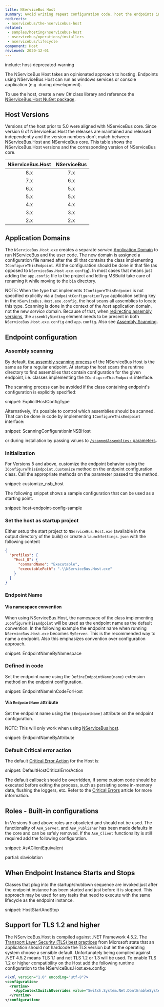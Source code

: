 ```yaml
---
title: NServiceBus Host
summary: Avoid writing repeat configuration code, host the endpoints in a Windows Service, and change technologies without code.
redirects:
 - nservicebus/the-nservicebus-host
related:
 - samples/hosting/nservicebus-host
 - nservicebus/operations/installers
 - nservicebus/lifecycle
component: Host
reviewed: 2020-12-01
---
```


include: host-deprecated-warning

The NServiceBus Host takes an opinionated approach to hosting. Endpoints using NServiceBus Host can run as windows services or console application (e.g. during development).

To use the host, create a new C# class library and reference the [NServiceBus.Host NuGet package](https://www.nuget.org/packages/NServiceBus.Host/).

## Host Versions

Versions of the host prior to 5.0 were aligned with NServiceBus core. Since version 6 of NServiceBus.Host the releases are maintained and released independently and the version numbers don't match between NServiceBus.Host and NServiceBus core. This table shows the NServiceBus.Host versions and the corresponding version of NServiceBus core.

| NServiceBus.Host | NServiceBus |
|:----------------:|:-----------:|
|        8.x       |     7.x     |
|        7.x       |     6.x     |
|        6.x       |     5.x     |
|        5.x       |     5.x     |
|        4.x       |     4.x     |
|        3.x       |     3.x     |
|        2.x       |     2.x     |

## Application Domains

The `NServiceBus.Host.exe` creates a separate *service* [Application Domain](https://docs.microsoft.com/en-us/dotnet/framework/app-domains/application-domains) to run NServiceBus and the user code. The new domain is assigned a configuration file named after the dll that contains the class implementing `IConfigureThisEndpoint`. All the configuration should be done in that file (as opposed to `NServiceBus.Host.exe.config`). In most cases that means just adding the `app.config` file to the project and letting MSBuild take care of renaming it while moving to the `bin` directory.

NOTE: When the type that implements `IConfigureThisEndpoint` is not specified explicitly via a `EndpointConfigurationType` application setting key in the `NServiceBus.Host.exe.config`, the host scans all assemblies to locate this type. Scanning is done in the context of the *host* application domain, not the new *service* domain. Because of that, when [redirecting assembly versions](https://docs.microsoft.com/en-us/dotnet/framework/configure-apps/redirect-assembly-versions), the `assemblyBinding` element needs to be present in both `NServiceBus.Host.exe.config` and `app.config`. Also see [Assembly Scanning](#endpoint-configuration-assembly-scanning).

## Endpoint configuration

### Assembly scanning

By default, [the assembly scanning process](/nservicebus/hosting/assembly-scanning.md) of the NServiceBus Host is the same as for a regular endpoint. At startup the host scans the runtime directory to find assemblies that contain configuration for the given endpoint, i.e. classes implementing the `IConfigureThisEndpoint` interface.

The scanning process can be avoided if the class containing endpoint's configuration is explicitly specified:

snippet: ExplicitHostConfigType

Alternatively, it's possible to control which assemblies should be scanned. That can be done in code by implementing `IConfigureThisEndpoint` interface:

snippet: ScanningConfigurationInNSBHost

or during installation by passing values to [`/scannedAssemblies:` parameters](/nservicebus/hosting/nservicebus-host/installation.md#installing-a-windows-service-scannedassemblies).

### Initialization

For Versions 5 and above, customize the endpoint behavior using the `IConfigureThisEndpoint.Customize` method on the endpoint configuration class. Call the appropriate methods on the parameter passed to the method.

snippet: customize_nsb_host


The following snippet shows a sample configuration that can be used as a starting point.

snippet: host-endpoint-config-sample

### Set the host as startup project

Either setup the start project to `NServiceBus.Host.exe` (available in the output directory of the build) or create a `launchSettings.json` with the following content

```json
{
  "profiles": {
    "Host_8": {
      "commandName": "Executable",
      "executablePath": ".\\NServiceBus.Host.exe"
    }
  }
}
```

### Endpoint Name

#### Via namespace convention

When using NServiceBus.Host, the namespace of the class implementing `IConfigureThisEndpoint` will be used as the endpoint name as the default convention. In the following example the endpoint name when running `NServiceBus.Host.exe` becomes `MyServer`. This is the recommended way to name a endpoint. Also this emphasizes convention over configuration approach.

snippet: EndpointNameByNamespace


### Defined in code

Set the endpoint name using the `DefineEndpointName(name)` extension method on the endpoint configuration.

snippet: EndpointNameInCodeForHost


#### Via `EndpointName` attribute

Set the endpoint name using the `[EndpointName]` attribute on the endpoint configuration.

NOTE: This will only work when using [NServiceBus host](/nservicebus/hosting/nservicebus-host/).

snippet: EndpointNameByAttribute

### Default Critical error action

The default [Critical Error Action](/nservicebus/hosting/critical-errors.md) for the Host is:

snippet: DefaultHostCriticalErrorAction

The default callback should be overridden, if some custom code should be executed before exiting the process, such as persisting some in-memory data, flushing the loggers, etc. Refer to the [Critical Errors](/nservicebus/hosting/critical-errors.md) article for more information.

## Roles - Built-in configurations

In Versions 5 and above roles are obsoleted and should not be used. The functionality of `AsA_Server`, and `AsA_Publisher` has been made defaults in the core and can be safely removed. If the `AsA_Client` functionality is still required add the following configuration.

snippet: AsAClientEquivalent

partial: slaviolation

## When Endpoint Instance Starts and Stops

Classes that plug into the startup/shutdown sequence are invoked just after the endpoint instance has been started and just before it is stopped. This approach may be used for any tasks that need to execute with the same lifecycle as the endpoint instance.

snippet: HostStartAndStop

## Support for TLS 1.2 and higher

The NServiceBus.Host is compiled against .NET Framework 4.5.2. The [Transport Layer Security (TLS) best practices](https://docs.microsoft.com/en-us/dotnet/framework/network-programming/tls) from Microsoft state that an application should not hardcode the TLS version but let the operating system choose a sensible default. Unfortunately being compiled against .NET 4.5.2 means TLS 1.1 and not TLS 1.2 or 1.3 will be used. To enable TLS 1.2 or higher compatibility on the Host add the following runtime configuration to the NServiceBus.Host.exe.config:

```xml
<?xml version="1.0" encoding="utf-8"?>
<configuration>
  <runtime>
    <AppContextSwitchOverrides value="Switch.System.Net.DontEnableSystemDefaultTlsVersions=false"/>
  </runtime>
</configuration>
```

